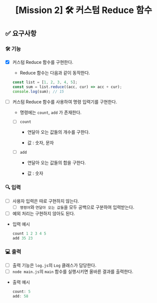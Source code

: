 <h1 align="middle"><strong>[Mission 2]</strong> 🛠&nbsp;커스텀 Reduce 함수</h1>



## ✅ 요구사항

### 🛠 기능

- [x] 커스텀 Reduce 함수를 구현한다.

  - Reduce 함수는 다음과 같이 동작한다.

  ```javascript
  const list = [1, 2, 3, 4, 5];
  const sum = list.reduce((acc, cur) => acc + cur);
  console.log(sum);	// 15
  ```

- [ ] 커스텀 Reduce 함수를 사용하여 명령 입력기를 구현한다.

  - 명령에는 `count`, `add` 가 존재한다.

  - [ ] `count`

    - 연달아 오는 값들의 개수를 구한다.

    - 값 : 숫자, 문자

  - [ ] `add`

    - 연달아 오는 값들의 합을 구한다.

    - 값 : 숫자

### 🔍 입력

- [ ] 사용자 입력은 따로 구현하지 않는다.
  - [ ] `명령어`와 `연달아 오는 값들`을 모두 공백으로 구분하여 입력받는다.
- [ ] 예외 처리는 구현하지 않아도 된다.

- 입력 예시

  ```javascript
  count 1 2 3 4 5
  add 35 23
  ```

### 💻 출력

- [ ] 출력 기능은 `log.js`의 `Log` 클래스가 담당한다.
- [ ] `node main.js`의 `main` 함수를 실행시키면 올바른 결과를 출력한다.

- 출력 예시

  ```javascript
  count: 5
  add: 58
  ```





